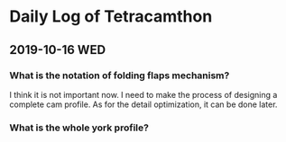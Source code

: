 # Daily Log of Tetracamthon

## 2019-10-16 WED

### What is the notation of folding flaps mechanism?

I think it is not important now. I need to make the process of designing a complete cam profile. As for the detail optimization, it can be done later.

### What is the whole york profile?




